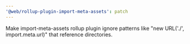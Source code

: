 ```yaml
---
'@web/rollup-plugin-import-meta-assets': patch
---
```


Make import-meta-assets rollup plugin ignore patterns like "new URL('./', import.meta.url)" that reference directories.
